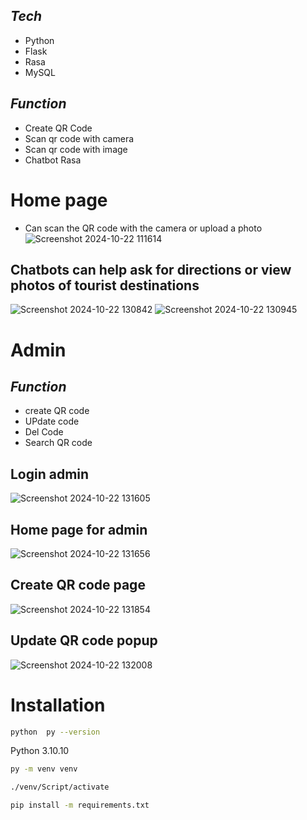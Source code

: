 ## _Tech_
- Python
- Flask
- Rasa
- MySQL
## _Function_
- Create QR Code
- Scan qr code with camera
- Scan qr code with image
- Chatbot Rasa

# Home page
- Can scan the QR code with the camera or upload a photo
![Screenshot 2024-10-22 111614](https://github.com/user-attachments/assets/4130d61b-6522-4ebc-a8f6-98234a752737)

## Chatbots can help ask for directions or view photos of tourist destinations
![Screenshot 2024-10-22 130842](https://github.com/user-attachments/assets/490d2bbf-9b1c-4c7f-9bb1-9ff1bf37ca3d)
![Screenshot 2024-10-22 130945](https://github.com/user-attachments/assets/edef7b83-8005-4124-8409-f5cbd221e327)

# Admin
## _Function_
- create QR code
- UPdate code
- Del Code
- Search QR code

## Login admin
![Screenshot 2024-10-22 131605](https://github.com/user-attachments/assets/a8cada73-ba75-4559-9005-367597751c06)

## Home page for admin

![Screenshot 2024-10-22 131656](https://github.com/user-attachments/assets/9048e1c0-162d-44b8-b1b4-a318ffa84578)



## Create QR code page
![Screenshot 2024-10-22 131854](https://github.com/user-attachments/assets/0982c7dd-0979-428c-bd7e-9581dd84b4fd)

## Update QR code popup
![Screenshot 2024-10-22 132008](https://github.com/user-attachments/assets/0ff1c427-9da8-485b-9e50-fafa935a903f)

##

# Installation
```bash
python  py --version
```
Python 3.10.10

```bash
py -m venv venv
```

```bash
./venv/Script/activate
```

```bash
pip install -m requirements.txt
```


